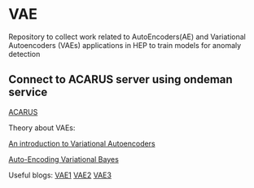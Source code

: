# VAE
Repository to collect work related to AutoEncoders(AE) and Variational Autoencoders (VAEs) applications in HEP to train models for anomaly detection 

## Connect to ACARUS server using ondeman service 


[ACARUS](https://ondemand-acarus.unison.mx/pun/sys/dashboard)


Theory about VAEs:

[An introduction to Variational Autoencoders](https://arxiv.org/pdf/1906.02691)

[Auto-Encoding Variational Bayes](https://arxiv.org/pdf/1312.6114)


Useful blogs:
[VAE1](https://mbernste.github.io/posts/vae/)
[VAE2](https://www.jeremyjordan.me/variational-autoencoders/)
[VAE3](https://jaan.io/what-is-variational-autoencoder-vae-tutorial/)


